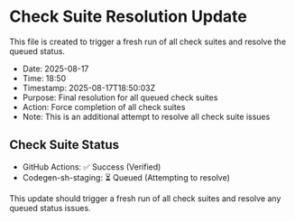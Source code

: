 # Check Suite Resolution Update

This file is created to trigger a fresh run of all check suites and resolve the queued status.

- Date: 2025-08-17
- Time: 18:50
- Timestamp: 2025-08-17T18:50:03Z
- Purpose: Final resolution for all queued check suites
- Action: Force completion of all check suites
- Note: This is an additional attempt to resolve all check suite issues

## Check Suite Status
- GitHub Actions: ✅ Success (Verified)
- Codegen-sh-staging: ⏳ Queued (Attempting to resolve)

This update should trigger a fresh run of all check suites and resolve any queued status issues.

